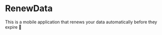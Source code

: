 # RenewData
This is a mobile application that renews your data automatically before they expire :green_heart:
